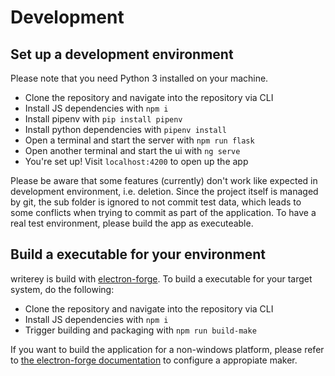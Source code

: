 # Development

## Set up a development environment

Please note that you need Python 3 installed on your machine.

- Clone the repository and navigate into the repository via CLI
- Install JS dependencies with `npm i`
- Install pipenv with `pip install pipenv`
- Install python dependencies with  `pipenv install`
- Open a terminal and start the server with `npm run flask`
- Open another terminal and start the ui with `ng serve`
- You're set up! Visit `localhost:4200` to open up the app 

Please be aware that some features (currently) don't work like expected in development environment, i.e. deletion. Since the project itself is managed by git, the sub folder is ignored to not commit test data, which leads to some conflicts when trying to commit as part of the application. To have a real test environment, please build the app as executeable.

## Build a executable for your environment
writerey is build with [electron-forge](https://www.electronforge.io/). To build a executable for your target system, do the following:

- Clone the repository and navigate into the repository via CLI
- Install JS dependencies with `npm i`
- Trigger building and packaging with `npm run build-make`

If you want to build the application for a non-windows platform, please refer to [the electron-forge documentation](https://www.electronforge.io/config/makers) to configure a appropiate maker.

